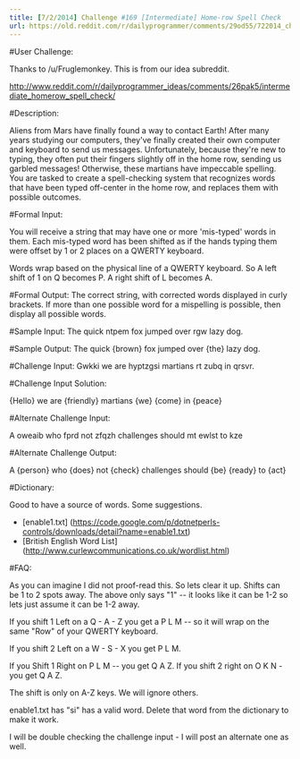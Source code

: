```yaml
---
title: [7/2/2014] Challenge #169 [Intermediate] Home-row Spell Check
url: https://old.reddit.com/r/dailyprogrammer/comments/29od55/722014_challenge_169_intermediate_homerow_spell/
---
```


#User Challenge:

Thanks to /u/Fruglemonkey. This is from our idea subreddit.


http://www.reddit.com/r/dailyprogrammer_ideas/comments/26pak5/intermediate_homerow_spell_check/

#Description:

Aliens from Mars have finally found a way to contact Earth! After many years studying our computers, they've finally created their own computer and keyboard to send us messages. Unfortunately, because they're new to typing, they often put their fingers slightly off in the home row, sending us garbled messages! Otherwise, these martians have impeccable spelling. You are tasked to create a spell-checking system that recognizes words that have been typed off-center in the home row, and replaces them with possible outcomes.

#Formal Input:

You will receive a string that may have one or more 'mis-typed' words in them. Each mis-typed word has been shifted as if the hands typing them were offset by 1  or 2 places on a QWERTY keyboard.

Words wrap based on the physical line of a QWERTY keyboard. So A left shift of 1 on Q becomes P. A right shift of L becomes A.

#Formal Output:
The correct string, with corrected words displayed in curly brackets. If more than one possible word for a mispelling is possible, then display all possible words.

#Sample Input:
The quick ntpem fox jumped over rgw lazy dog.

#Sample Output:
The quick {brown} fox jumped over {the} lazy dog.

#Challenge Input:
 Gwkki we are hyptzgsi martians rt zubq in qrsvr.

#Challenge Input Solution:

{Hello} we are {friendly} martians {we} {come} in {peace}

#Alternate Challenge Input:

A oweaib who fprd not zfqzh challenges should mt ewlst to kze

#Alternate Challenge Output:

A {person} who {does} not {check} challenges should {be} {ready} to {act}

#Dictionary:

Good to have a source of words. Some suggestions.

* [enable1.txt] (https://code.google.com/p/dotnetperls-controls/downloads/detail?name=enable1.txt)
* [British English Word List] (http://www.curlewcommunications.co.uk/wordlist.html)

#FAQ:

As you can imagine I did not proof-read this. So lets clear it up.
Shifts can be 1 to 2 spots away. The above only says "1" -- it looks like it can be 1-2 so lets just assume it can be 1-2 away.

If you shift 1 Left on a Q - A - Z you get a P L M -- so it will wrap on the same "Row" of your QWERTY keyboard.

If you shift 2 Left on a W - S - X you get P L M. 

If you Shift 1 Right on P L M -- you get Q A Z. If you shift 2 right on O K N - you get Q A Z.

The shift is only on A-Z keys. We will ignore others.


enable1.txt has "si" has a valid word. Delete that word from the dictionary to make it work. 

I will be double checking the challenge input - I will post an alternate one as well.


